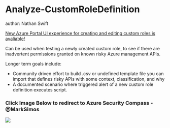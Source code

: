 # Analyze-CustomRoleDefinition
author: Nathan Swift

[New Azure Portal UI experience for creating and editing custom roles is avaliable!](https://techcommunity.microsoft.com/t5/azure-active-directory-identity/creating-custom-roles-in-the-azure-portal-is-now-in-public/ba-p/1144697)

Can be used when testing a newly created custom role, to see if there are inadvertent permissions granted on known risky Azure management APIs. 

Longer term goals include:

* Community driven effort to build .csv or undefined template file you can import that defines risky APIs with some context, classification, and why
* A documented scenario where triggered alert of a new custom role definition executes script.

### Click Image Below to redirect to Azure Security Compass - @MarkSimos

<a href="https://github.com/MarkSimos/MicrosoftSecurity/blob/master/Azure%20Security%20Compass%201.1/AzureSecurityCompassIndex.md" target="_blank">
    <img src="https://github.com/swiftsolves-msft/RiskyAPIs/blob/master/images/customroleguidance.png"/>
</a>